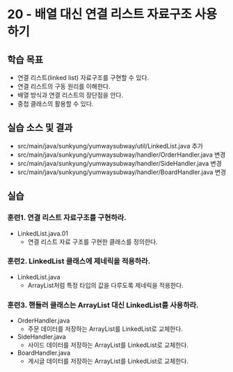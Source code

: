 # 20 - 배열 대신 연결 리스트 자료구조 사용하기

## 학습 목표

- 연결 리스트(linked list) 자료구조를 구현할 수 있다.
- 연결 리스트의 구동 원리를 이해한다.
- 배열 방식과 연결 리스트의 장단점을 안다.
- 중첩 클래스의 활용할 수 있다.

## 실습 소스 및 결과

- src/main/java/sunkyung/yumwaysubway/util/LinkedList.java 추가
- src/main/java/sunkyung/yumwaysubway/handler/OrderHandler.java 변경
- src/main/java/sunkyung/yumwaysubway/handler/SideHandler.java 변경
- src/main/java/sunkyung/yumwaysubway/handler/BoardHandler.java 변경
## 실습

### 훈련1. 연결 리스트 자료구조를 구현하라.

- LinkedList.java.01
    - 연결 리스트 자료 구조를 구현한 클래스를 정의한다.


### 훈련2. LinkedList 클래스에 제네릭을 적용하라.

- LinkedList.java
    - ArrayList처럼 특정 타입의 값을 다루도록 제네릭을 적용한다.


### 훈련3. 핸들러 클래스는 ArrayList 대신 LinkedList를 사용하라.

- OrderHandler.java
    - 주문 데이터를 저장하는 ArrayList를 LinkedList로 교체한다.
- SideHandler.java
    - 사이드 데이터를 저장하는 ArrayList를 LinkedList로 교체한다.
- BoardHandler.java
    - 게시글 데이터를 저장하는 ArrayList를 LinkedList로 교체한다.
